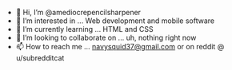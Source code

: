 - 👋 Hi, I’m @amediocrepencilsharpener
- 👀 I’m interested in ... Web development and mobile software
- 🌱 I’m currently learning ... HTML and CSS
- 💞️ I’m looking to collaborate on ... uh, nothing right now
- 📫 How to reach me ... navysquid37@gmail.com or on reddit @ u/subredditcat

<!---
amediocrepencilsharpener/amediocrepencilsharpener is a ✨ special ✨ repository because its `README.md` (this file) appears on your GitHub profile.
You can click the Preview link to take a look at your changes.
--->

